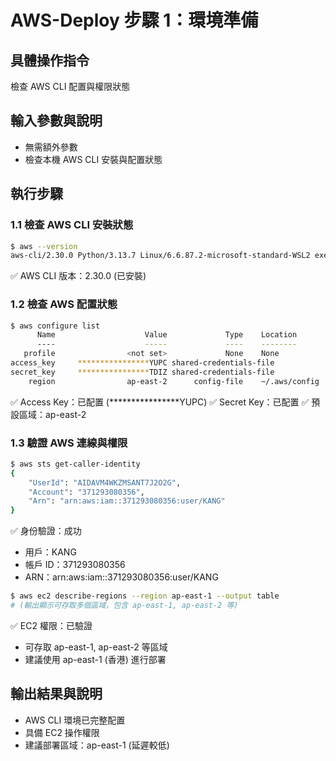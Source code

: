 # AWS-Deploy 步驟 1：環境準備

## 具體操作指令
檢查 AWS CLI 配置與權限狀態

## 輸入參數與說明
- 無需額外參數
- 檢查本機 AWS CLI 安裝與配置狀態

## 執行步驟

### 1.1 檢查 AWS CLI 安裝狀態
```bash
$ aws --version
aws-cli/2.30.0 Python/3.13.7 Linux/6.6.87.2-microsoft-standard-WSL2 exec-env/AmazonQ-For-IDE Version/1.94.0 exe/x86_64.ubuntu.24
```
✅ AWS CLI 版本：2.30.0 (已安裝)

### 1.2 檢查 AWS 配置狀態
```bash
$ aws configure list
      Name                    Value             Type    Location
      ----                    -----             ----    --------
   profile                <not set>             None    None
access_key     ****************YUPC shared-credentials-file    
secret_key     ****************TDIZ shared-credentials-file    
    region                ap-east-2      config-file    ~/.aws/config
```
✅ Access Key：已配置 (****************YUPC)
✅ Secret Key：已配置
✅ 預設區域：ap-east-2

### 1.3 驗證 AWS 連線與權限
```bash
$ aws sts get-caller-identity
{
    "UserId": "AIDAVM4WKZMSANT7J2O2G",
    "Account": "371293080356",
    "Arn": "arn:aws:iam::371293080356:user/KANG"
}
```
✅ 身份驗證：成功
- 用戶：KANG
- 帳戶 ID：371293080356
- ARN：arn:aws:iam::371293080356:user/KANG

```bash
$ aws ec2 describe-regions --region ap-east-1 --output table
# (輸出顯示可存取多個區域，包含 ap-east-1, ap-east-2 等)
```
✅ EC2 權限：已驗證
- 可存取 ap-east-1, ap-east-2 等區域
- 建議使用 ap-east-1 (香港) 進行部署

## 輸出結果與說明
- AWS CLI 環境已完整配置
- 具備 EC2 操作權限
- 建議部署區域：ap-east-1 (延遲較低)